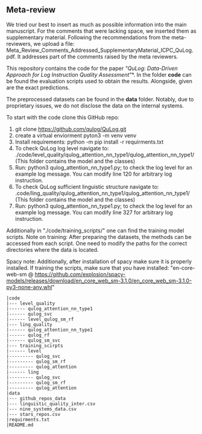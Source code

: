 ## Meta-review
We tried our best to insert as much as possible information into the main manuscript. For the comments that were lacking space, we inserted them as supplementary material. Following the recommendations from the meta-reviewers, we upload a file: Meta_Review_Comments_Addressed_SupplementaryMaterial_ICPC_QuLog.pdf. It addresses part of the comments raised by the meta reviewers. 

This repository contains the code for the paper **"QuLog: Data-Driven Approach for Log Instruction Quality Assessment*"**. 
In the folder **code** can be found the evaluation scripts used to obtain the results. Alongside, given are the exact predictions.

The preprocessed datasets can be found in the **data** folder. 
Notably, due to proprietary issues, we do not disclose the data on the internal systems. 

To start with the code clone this GitHub repo: 

1) git clone https://github.com/qulog/QuLog.git
2) create a virtual enviorment pyton3 -m venv venv
3) Install requirements: python -m pip install -r requirments.txt
4) To check QuLog log level navigate to: ./code/level_quality/qulog_attention_nn_type1/qulog_attention_nn_type1/ (This folder contains the model
and the classes)
6) Run: python3 qulog_attention_nn_type1.py; to check the log level for an example log message. You can modify line 120 for arbitrary log instruction. 
7) To check QuLog sufficient linguistic structure navigate to: .code/ling_quality/qulog_attention_nn_type1/qulog_attention_nn_type1/ (This folder contains the model
and the classes)
8) Run: python3 qulog_attention_nn_type1.py; to check the log level for an example log message. You can modify line 327 for arbitrary log instruction.

Additionally in "./code/training_scripts/" one can find the training model scripts. Note on training: After preparing the datasets, the methods can be accessed from each script. One need to modify the paths for the correct directories where the data is located. 

Spacy note: Additionally, after installation of spacy make sure it is properly installed. If training the scripts, make sure that you have installed:
"en-core-web-sm @ https://github.com/explosion/spacy-models/releases/download/en_core_web_sm-3.1.0/en_core_web_sm-3.1.0-py3-none-any.whl"


    |code 
    |--- level_quality
    |------ qulog_attention_nn_type1
    |------ qulog_svc
    |------ level_qulog_sm_rf
    |--- ling_quality
    |------ qulog_attention_nn_type1
    |------ qulog_rf
    |------ qulog_sm_svc
    |--- training_scirpts
    |------ level
    |--------- qulog_svc
    |--------- qulog_sm_rf
    |--------- qulog_attention
    |------ ling
    |--------- qulog_svc
    |--------- qulog_sm_rf
    |--------- qulog_attention
    |data 
    |--- github_repos_data
    |--- linguistic_quality_inter.csv
    |--- nine_systems_data.csv
    |--- stars_repos.csv
    |requirments.txt
    |README.md
